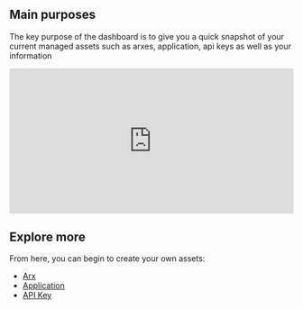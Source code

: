 
## **Main purposes**

The key purpose of the dashboard is to give you a quick snapshot of your current managed assets such as arxes, application, api keys as well as your information

<div style="width:100%;height:0px;position:relative;padding-bottom:51.134%;"><iframe src="https://streamable.com/e/i2xnxb" frameborder="0" width="100%" height="100%" allowfullscreen style="width:100%;height:100%;position:absolute;left:0px;top:0px;overflow:hidden;"></iframe></div>

## **Explore more**

From here, you can begin to create your own assets:

- [Arx](../administration/arx)
- [Application](../administration/application)
- [API Key](../administration/apikey)